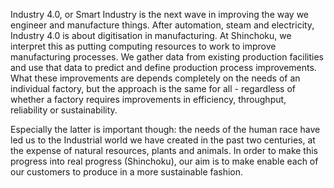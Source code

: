 

Industry 4.0, or Smart Industry is the next wave in improving the way we engineer and manufacture things. After automation, steam and electricity, Industry 4.0 is about digitisation in manufacturing. 
At Shinchoku, we interpret this as putting computing resources to work to improve manufacturing processes. We gather data from existing production facilities and use that data to predict and define production process improvements.
What these improvements are depends completely on the needs of an individual factory, but the approach is the same for all - regardless of whether a factory requires improvements in efficiency, throughput, reliability or sustainability. 

Especially the latter is important though: the needs of the human race have led us to the Industrial world we have created in the past two centuries, at the expense of natural resources, plants and animals. In order to make this progress into real progress (Shinchoku), our aim is to make enable each of our customers to produce in a more sustainable fashion.

